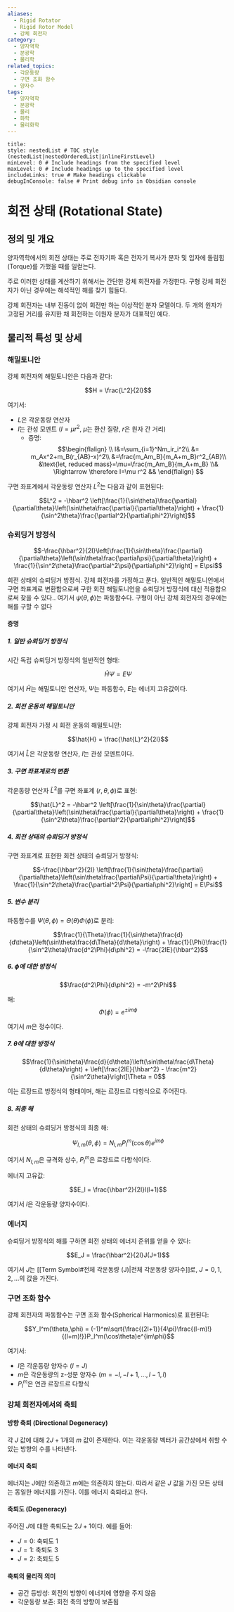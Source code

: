 ```yaml
---
aliases:
  - Rigid Rotator
  - Rigid Rotor Model
  - 강체 회전자
category:
  - 양자역학
  - 분광학
  - 물리학
related_topics:
  - 각운동량
  - 구면 조화 함수
  - 양자수
tags:
  - 양자역학
  - 분광학
  - 물리
  - 화학
  - 물리화학
---
```


```table-of-contents
title: 
style: nestedList # TOC style (nestedList|nestedOrderedList|inlineFirstLevel)
minLevel: 0 # Include headings from the specified level
maxLevel: 0 # Include headings up to the specified level
includeLinks: true # Make headings clickable
debugInConsole: false # Print debug info in Obsidian console
```

# 회전 상태 (Rotational State)

## 정의 및 개요

양자역학에서의 회전 상태는 주로 전자기파 혹은 전자기 복사가 분자 및 입자에 돌림힘(Torque)를 가했을 때를 일컫는다. 

주로 이러한 상태를 계산하기 위해서는 간단한 강체 회전자를 가정한다. 구형 강체 회전자가 아닌 경우에는 해석적인 해를 찾기 힘들다.

강체 회전자는 내부 진동이 없이 회전만 하는 이상적인 분자 모델이다. 두 개의 원자가 고정된 거리를 유지한 채 회전하는 이원자 분자가 대표적인 예다.

## 물리적 특성 및 상세
### 해밀토니안

강체 회전자의 해밀토니안은 다음과 같다:

$$H = \frac{L^2}{2I}$$

여기서:
- $L$은 각운동량 연산자
- $I$는 관성 모멘트 ($I = \mu r^2$, $\mu$는 환산 질량, $r$은 원자 간 거리)
	- 증명: $$\begin{flalign} \\ I&=\sum_{i=1}^Nm_ir_i^2\\ &= m_Ax^2+m_B(r_{AB}-x)^2\\ &=\frac{m_Am_B}{m_A+m_B}r^2_{AB}\\  &\text{let, reduced mass}=\mu=\frac{m_Am_B}{m_A+m_B}  \\&   \Rightarrow \therefore I=\mu r^2  &&  \end{flalign} $$

구면 좌표계에서 각운동량 연산자 $L^2$는 다음과 같이 표현된다:

$$L^2 = -\hbar^2 \left[\frac{1}{\sin\theta}\frac{\partial}{\partial\theta}\left(\sin\theta\frac{\partial}{\partial\theta}\right) + \frac{1}{\sin^2\theta}\frac{\partial^2}{\partial\phi^2}\right]$$

### 슈뢰딩거 방정식

$$-\frac{\hbar^2}{2I}\left[\frac{1}{\sin\theta}\frac{\partial}{\partial\theta}\left(\sin\theta\frac{\partial\psi}{\partial\theta}\right) + \frac{1}{\sin^2\theta}\frac{\partial^2\psi}{\partial\phi^2}\right] = E\psi$$

회전 상태의 슈뢰딩거 방정식. 강체 회전자를 가정하고 푼다.
일반적인 해밀토니언에서 구면 좌표계로 변환함으로써 구한 회전 해밀토니언을 슈뢰딩거 방정식에 대신 적용함으로써 찾을 수 있다.. 
여기서 $\psi(\theta,\phi)$는 파동함수다. 구형이 아닌 강체 회전자의 경우에는 해를 구할 수 없다
#### 증명

##### 1. 일반 슈뢰딩거 방정식

시간 독립 슈뢰딩거 방정식의 일반적인 형태:

$$\hat{H}\Psi = E\Psi$$

여기서 $\hat{H}$는 해밀토니안 연산자, $\Psi$는 파동함수, $E$는 에너지 고유값이다.

##### 2. 회전 운동의 해밀토니안

강체 회전자 가정 시 회전 운동의 해밀토니안:

$$\hat{H} = \frac{\hat{L}^2}{2I}$$

여기서 $\hat{L}$은 각운동량 연산자, $I$는 관성 모멘트이다.

##### 3. 구면 좌표계로의 변환

각운동량 연산자 $\hat{L}^2$를 구면 좌표계 $(r, \theta, \phi)$로 표현:

$$\hat{L}^2 = -\hbar^2 \left[\frac{1}{\sin\theta}\frac{\partial}{\partial\theta}\left(\sin\theta\frac{\partial}{\partial\theta}\right) + \frac{1}{\sin^2\theta}\frac{\partial^2}{\partial\phi^2}\right]$$

##### 4. 회전 상태의 슈뢰딩거 방정식

구면 좌표계로 표현한 회전 상태의 슈뢰딩거 방정식:

$$-\frac{\hbar^2}{2I} \left[\frac{1}{\sin\theta}\frac{\partial}{\partial\theta}\left(\sin\theta\frac{\partial\Psi}{\partial\theta}\right) + \frac{1}{\sin^2\theta}\frac{\partial^2\Psi}{\partial\phi^2}\right] = E\Psi$$

##### 5. 변수 분리

파동함수를 $\Psi(\theta,\phi) = \Theta(\theta)\Phi(\phi)$로 분리:

$$\frac{1}{\Theta}\frac{1}{\sin\theta}\frac{d}{d\theta}\left(\sin\theta\frac{d\Theta}{d\theta}\right) + \frac{1}{\Phi}\frac{1}{\sin^2\theta}\frac{d^2\Phi}{d\phi^2} = -\frac{2IE}{\hbar^2}$$

##### 6. ϕ에 대한 방정식

$$\frac{d^2\Phi}{d\phi^2} = -m^2\Phi$$

해: $$\Phi(\phi) = e^{\pm im\phi}$$

여기서 $m$은 정수이다.

##### 7. θ에 대한 방정식

$$\frac{1}{\sin\theta}\frac{d}{d\theta}\left(\sin\theta\frac{d\Theta}{d\theta}\right) + \left[\frac{2IE}{\hbar^2} - \frac{m^2}{\sin^2\theta}\right]\Theta = 0$$

이는 르장드르 방정식의 형태이며, 해는 르장드르 다항식으로 주어진다.

##### 8. 최종 해

회전 상태의 슈뢰딩거 방정식의 최종 해:

$$\Psi_{l,m}(\theta,\phi) = N_{l,m}P_l^m(\cos\theta)e^{im\phi}$$

여기서 $N_{l,m}$은 규격화 상수, $P_l^m$은 르장드르 다항식이다. 

에너지 고유값:

$$E_l = \frac{\hbar^2}{2I}l(l+1)$$

여기서 $l$은 각운동량 양자수이다.

### 에너지

슈뢰딩거 방정식의 해를 구하면 회전 상태의 에너지 준위를 얻을 수 있다:

$$E_J = \frac{\hbar^2}{2I}J(J+1)$$

여기서 $J$는 [[Term Symbol#전체 각운동량 (J)|전체 각운동량 양자수]]로, $J = 0, 1, 2, ...$의 값을 가진다.

### 구면 조화 함수

강체 회전자의 파동함수는 구면 조화 함수(Spherical Harmonics)로 표현된다:

$$Y_l^m(\theta,\phi) = (-1)^m\sqrt{\frac{(2l+1)}{4\pi}\frac{(l-m)!}{(l+m)!}}P_l^m(\cos\theta)e^{im\phi}$$

여기서:
- $l$은 각운동량 양자수 ($l = J$)
- $m$은 각운동량의 z-성분 양자수 ($m = -l, -l+1, ..., l-1, l$)
- $P_l^m$은 연관 르장드르 다항식

### 강체 회전자에서의 축퇴

#### 방향 축퇴 (Directional Degeneracy)

각 $J$ 값에 대해 $2J+1$개의 $m$ 값이 존재한다. 이는 각운동량 벡터가 공간상에서 취할 수 있는 방향의 수를 나타낸다.

#### 에너지 축퇴

에너지는 $J$에만 의존하고 $m$에는 의존하지 않는다. 따라서 같은 $J$ 값을 가진 모든 상태는 동일한 에너지를 가진다. 이를 에너지 축퇴라고 한다.

#### 축퇴도 (Degeneracy)

주어진 $J$에 대한 축퇴도는 $2J+1$이다. 예를 들어:
- $J=0$: 축퇴도 1
- $J=1$: 축퇴도 3
- $J=2$: 축퇴도 5

#### 축퇴의 물리적 의미

- 공간 등방성: 회전의 방향이 에너지에 영향을 주지 않음
- 각운동량 보존: 회전 축의 방향이 보존됨

